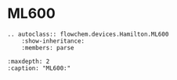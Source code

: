 # ML600

```{eval-rst}
.. autoclass:: flowchem.devices.Hamilton.ML600
    :show-inheritance:
    :members: parse
```

```{toctree}
:maxdepth: 2
:caption: "ML600:"

```
